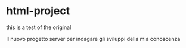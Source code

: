 # html-project

this is a test of the original


Il nuovo progetto server per indagare gli sviluppi della mia conoscenza
